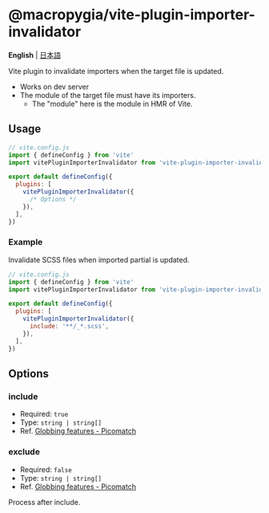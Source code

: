 # @macropygia/vite-plugin-importer-invalidator

**English** | [日本語](README.ja.md)

Vite plugin to invalidate importers when the target file is updated.

- Works on dev server
- The module of the target file must have its importers.
    - The "module" here is the module in HMR of Vite.

## Usage

```js
// vite.config.js
import { defineConfig } from 'vite'
import vitePluginImporterInvalidator from 'vite-plugin-importer-invalidator'

export default defineConfig({
  plugins: [
    vitePluginImporterInvalidator({
      /* Options */
    }),
  ],
})
```

### Example

Invalidate SCSS files when imported partial is updated.

```js
// vite.config.js
import { defineConfig } from 'vite'
import vitePluginImporterInvalidator from 'vite-plugin-importer-invalidator'

export default defineConfig({
  plugins: [
    vitePluginImporterInvalidator({
      include: '**/_*.scss',
    }),
  ],
})
```

## Options

### include

- Required: `true`
- Type: `string | string[]`
- Ref. [Globbing features - Picomatch](https://github.com/micromatch/picomatch#globbing-features)

### exclude

- Required: `false`
- Type: `string | string[]`
- Ref. [Globbing features - Picomatch](https://github.com/micromatch/picomatch#globbing-features)

Process after include.

<!--
### useAbsPath

- Required: `false`
- Type: `boolean`
-->
